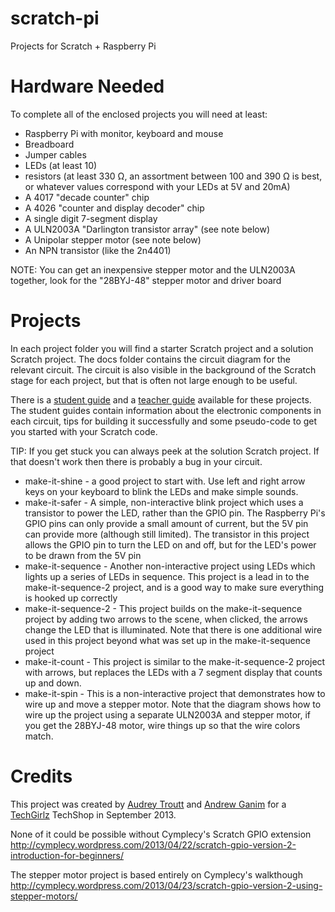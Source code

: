 scratch-pi
==========

Projects for Scratch + Raspberry Pi

Hardware Needed
===============

To complete all of the enclosed projects you will need at least:
* Raspberry Pi with monitor, keyboard and mouse
* Breadboard
* Jumper cables
* LEDs (at least 10)
* resistors (at least 330 &#8486;, an assortment between 100 and 390 &#8486; is best, or whatever values correspond with your LEDs at 5V and 20mA)
* A 4017 "decade counter" chip
* A 4026 "counter and display decoder" chip
* A single digit 7-segment display
* A ULN2003A "Darlington transistor array" (see note below)
* A Unipolar stepper motor (see note below)
* An NPN transistor (like the 2n4401)

NOTE: You can get an inexpensive stepper motor and the ULN2003A together, look for the "28BYJ-48" stepper motor and driver board

Projects
========

In each project folder you will find a starter Scratch project and a solution Scratch project. The docs folder contains the circuit diagram for the relevant circuit. The circuit is also visible in the background of the Scratch stage for each project, but that is often not large enough to be useful.

There is a [student guide](https://docs.google.com/document/d/1HvhqimYz74FFc9-a1SsnBxWn7TzPp8uPVilyk3O5iWs/edit?usp=sharing) and a [teacher guide](https://docs.google.com/document/d/1HLV7XSzdQq8FjuiK82BpgcF5K6oz1XSTyaMG_c4S8dU/edit?usp=sharing) available for these projects. The student guides contain information about the electronic components in each circuit, tips for building it successfully and some pseudo-code to get you started with your Scratch code.

TIP: If you get stuck you can always peek at the solution Scratch project. If that doesn't work then there is probably a bug in your circuit.

* make-it-shine - a good project to start with. Use left and right arrow keys on your keyboard to blink the LEDs and make simple sounds.
* make-it-safer - A simple, non-interactive blink project which uses a transistor to power the LED, rather than the GPIO pin. The Raspberry Pi's GPIO pins can only provide a small amount of current, but the 5V pin can provide more (although still limited). The transistor in this project allows the GPIO pin to turn the LED on and off, but for the LED's power to be drawn from the 5V pin
* make-it-sequence - Another non-interactive project using LEDs which lights up a series of LEDs in sequence. This project is a lead in to the make-it-sequence-2 project, and is a good way to make sure everything is hooked up correctly
* make-it-sequence-2 - This project builds on the make-it-sequence project by adding two arrows to the scene, when clicked, the arrows change the LED that is illuminated. Note that there is one additional wire used in this project beyond what was set up in the make-it-sequence project
* make-it-count - This project is similar to the make-it-sequence-2 project with arrows, but replaces the LEDs with a 7 segment display that counts up and down.
* make-it-spin - This is a non-interactive project that demonstrates how to wire up and move a stepper motor. Note that the diagram shows how to wire up the project using a separate ULN2003A and stepper motor, if you get the 28BYJ-48 motor, wire things up so that the wire colors match.


Credits
=======

This project was created by [Audrey Troutt](https://github.com/atroutt) and [Andrew Ganim](https://github.com/aganim) for a [TechGirlz](http://www.techgirlz.org/) TechShop in September 2013.

None of it could be possible without Cymplecy's Scratch GPIO extension
http://cymplecy.wordpress.com/2013/04/22/scratch-gpio-version-2-introduction-for-beginners/

The stepper motor project is based entirely on Cymplecy's walkthough
http://cymplecy.wordpress.com/2013/04/23/scratch-gpio-version-2-using-stepper-motors/
